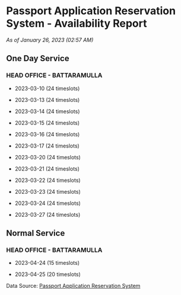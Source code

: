 # Passport Application Reservation System - Availability Report

*As of January 26, 2023 (02:57 AM)*

## One Day Service

### HEAD OFFICE - BATTARAMULLA

* 2023-03-10 (24 timeslots)

* 2023-03-13 (24 timeslots)

* 2023-03-14 (24 timeslots)

* 2023-03-15 (24 timeslots)

* 2023-03-16 (24 timeslots)

* 2023-03-17 (24 timeslots)

* 2023-03-20 (24 timeslots)

* 2023-03-21 (24 timeslots)

* 2023-03-22 (24 timeslots)

* 2023-03-23 (24 timeslots)

* 2023-03-24 (24 timeslots)

* 2023-03-27 (24 timeslots)

## Normal Service

### HEAD OFFICE - BATTARAMULLA

* 2023-04-24 (15 timeslots)

* 2023-04-25 (20 timeslots)

Data Source: [Passport Application Reservation System](https://eservices.immigration.gov.lk:8443/appointment/pages/reservationApplication.xhtml)